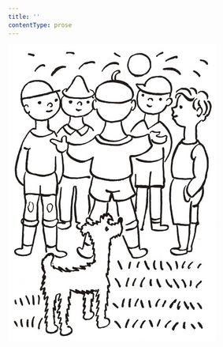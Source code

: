 ```yaml
---
title: ''
contentType: prose
---
```


![povidani_o_pejskovi_a_kocicce_030](./resources/povidani_o_pejskovi_a_kocicce_030.jpg)

